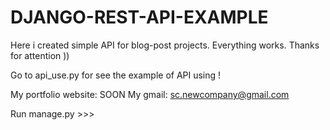 # DJANGO-REST-API-EXAMPLE
Here i created simple API for blog-post projects. Everything works. Thanks for attention ))

Go to api_use.py for see the example of API using !

My portfolio website: SOON
My gmail: sc.newcompany@gmail.com

Run manage.py >>>
